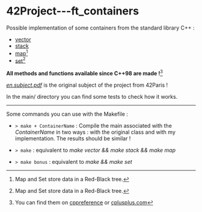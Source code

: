 # 42Project---ft_containers

Possible implementation of some containers from the standard library C++ :
- [vector](https://github.com/anonylouis/42Project---ft_containers/blob/main/includes/vector.hpp)
- [stack](https://github.com/anonylouis/42Project---ft_containers/blob/main/includes/stack.hpp)
- [map](https://github.com/anonylouis/42Project---ft_containers/blob/main/includes/map.hpp)[^1]
- [set](https://github.com/anonylouis/42Project---ft_containers/blob/main/includes/set.hpp)[^1]

**All methods and functions available since C++98 are made !**[^2]

[*en.subject.pdf*](https://github.com/anonylouis/42Project---ft_containers/blob/main/en.subject.pdf) is the original subject of the project from 42Paris !

In the main/ directory you can find some tests to check how it works.

---
Some commands you can use with the Makefile :

- ```> make + ContainerName``` :
Compile the main associated with the *ContainerName* in two ways : with the original class and with my implementation. The results should be similar !


- ```> make``` :
equivalent to *make vector && make stack && make map*


- ```> make bonus``` :
equivalent to *make && make set*


[^1]: Map and Set store data in a Red-Black tree.
[^2]: You can find them on [cppreference](https://en.cppreference.com/w/cpp/container) or [cplusplus.com](https://cplusplus.com/reference/stl/)
